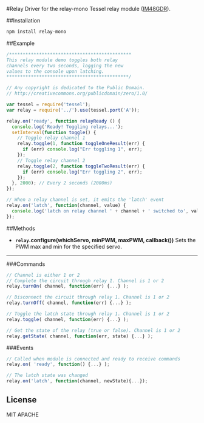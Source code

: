 #Relay
Driver for the relay-mono Tessel relay module ([IM48GDR]()).

##Installation
```sh
npm install relay-mono
```

##Example
```.js
/*********************************************
This relay module demo toggles both relay
channels every two seconds, logging the new
values to the console upon latching.
*********************************************/

// Any copyright is dedicated to the Public Domain.
// http://creativecommons.org/publicdomain/zero/1.0/

var tessel = require('tessel');
var relay = require('../').use(tessel.port('A'));

relay.on('ready', function relayReady () {
  console.log('Ready! Toggling relays...');
  setInterval(function toggle() {
    // Toggle relay channel 1
    relay.toggle(1, function toggleOneResult(err) {
      if (err) console.log("Err toggling 1", err);
    });
    // Toggle relay channel 2
    relay.toggle(2, function toggleTwoResult(err) {
      if (err) console.log("Err toggling 2", err);
    });
  }, 2000); // Every 2 seconds (2000ms)
});

// When a relay channel is set, it emits the 'latch' event
relay.on('latch', function(channel, value) {
  console.log('latch on relay channel ' + channel + ' switched to', value);
});
```

##Methods

*  **`relay`.configure(whichServo, minPWM, maxPWM, callback())** Sets the PWM max and min for the specified servo.

*  **

###Commands
```.js
// Channel is either 1 or 2
// Complete the circuit through relay 1. Channel is 1 or 2
relay.turnOn( channel, function(err) {...} );

// Disconnect the circuit through relay 1. Channel is 1 or 2
relay.turnOff( channel, function(err) {...} );

// Toggle the latch state through relay 1. Channel is 1 or 2
relay.toggle( channel, function(err) {...} );

// Get the state of the relay (true or false). Channel is 1 or 2
relay.getState( channel, function(err, state) {...} );

```

###Events
```.js
// Called when module is connected and ready to receive commands
relay.on( 'ready', function() {...} );

// The latch state was changed
relay.on('latch', function(channel, newState){...});
```

## License
MIT
APACHE
